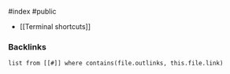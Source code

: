 #index #public

- [[Terminal shortcuts]]

### Backlinks
```dataview 
list from [[#]] where contains(file.outlinks, this.file.link)
```

